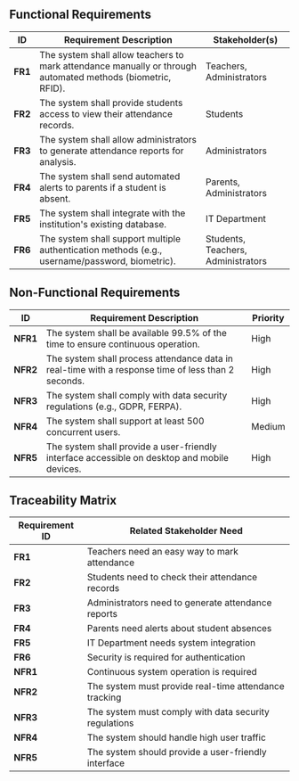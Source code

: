 ## Functional Requirements

| ID | Requirement Description | Stakeholder(s) |
|----|--------------------------|---------------|
| **FR1** | The system shall allow teachers to mark attendance manually or through automated methods (biometric, RFID). | Teachers, Administrators |
| **FR2** | The system shall provide students access to view their attendance records. | Students |
| **FR3** | The system shall allow administrators to generate attendance reports for analysis. | Administrators |
| **FR4** | The system shall send automated alerts to parents if a student is absent. | Parents, Administrators |
| **FR5** | The system shall integrate with the institution's existing database. | IT Department |
| **FR6** | The system shall support multiple authentication methods (e.g., username/password, biometric). | Students, Teachers, Administrators |

## Non-Functional Requirements

| ID | Requirement Description | Priority |
|----|-------------------------|----------|
| **NFR1** | The system shall be available 99.5% of the time to ensure continuous operation. | High |
| **NFR2** | The system shall process attendance data in real-time with a response time of less than 2 seconds. | High |
| **NFR3** | The system shall comply with data security regulations (e.g., GDPR, FERPA). | High |
| **NFR4** | The system shall support at least 500 concurrent users. | Medium |
| **NFR5** | The system shall provide a user-friendly interface accessible on desktop and mobile devices. | High |

## Traceability Matrix

| Requirement ID | Related Stakeholder Need |
|---------------|-------------------------|
| **FR1** | Teachers need an easy way to mark attendance |
| **FR2** | Students need to check their attendance records |
| **FR3** | Administrators need to generate attendance reports |
| **FR4** | Parents need alerts about student absences |
| **FR5** | IT Department needs system integration |
| **FR6** | Security is required for authentication |
| **NFR1** | Continuous system operation is required |
| **NFR2** | The system must provide real-time attendance tracking |
| **NFR3** | The system must comply with data security regulations |
| **NFR4** | The system should handle high user traffic |
| **NFR5** | The system should provide a user-friendly interface |
